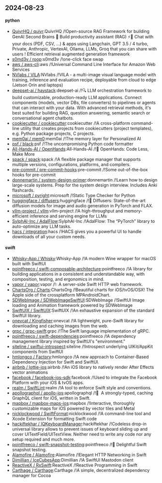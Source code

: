 ## 2024-08-23

#### python
* [QuivrHQ / quivr](https://github.com/QuivrHQ/quivr):QuivrHQ /!Open-source RAG Framework for building GenAI Second Brains 🧠 Build productivity assistant (RAG) ⚡️🤖 Chat with your docs (PDF, CSV, ...) & apps using Langchain, GPT 3.5 / 4 turbo, Private, Anthropic, VertexAI, Ollama, LLMs, Groq that you can share with users ! Efficient retrieval augmented generation framework
* [s0md3v / roop](https://github.com/s0md3v/roop):s0md3v /!one-click face swap
* [aws / aws-cli](https://github.com/aws/aws-cli):aws /!Universal Command Line Interface for Amazon Web Services
* [NVlabs / VILA](https://github.com/NVlabs/VILA):NVlabs /!VILA - a multi-image visual language model with training, inference and evaluation recipe, deployable from cloud to edge (Jetson Orin and laptops)
* [deepset-ai / haystack](https://github.com/deepset-ai/haystack):deepset-ai /!🔍 LLM orchestration framework to build customizable, production-ready LLM applications. Connect components (models, vector DBs, file converters) to pipelines or agents that can interact with your data. With advanced retrieval methods, it's best suited for building RAG, question answering, semantic search or conversational agent chatbots.
* [cookiecutter / cookiecutter](https://github.com/cookiecutter/cookiecutter):cookiecutter /!A cross-platform command-line utility that creates projects from cookiecutters (project templates), e.g. Python package projects, C projects.
* [mem0ai / mem0](https://github.com/mem0ai/mem0):mem0ai /!The memory layer for Personalized AI
* [psf / black](https://github.com/psf/black):psf /!The uncompromising Python code formatter
* [All-Hands-AI / OpenHands](https://github.com/All-Hands-AI/OpenHands):All-Hands-AI /!🙌 OpenHands: Code Less, Make More
* [spack / spack](https://github.com/spack/spack):spack /!A flexible package manager that supports multiple versions, configurations, platforms, and compilers.
* [pre-commit / pre-commit-hooks](https://github.com/pre-commit/pre-commit-hooks):pre-commit /!Some out-of-the-box hooks for pre-commit
* [donnemartin / system-design-primer](https://github.com/donnemartin/system-design-primer):donnemartin /!Learn how to design large-scale systems. Prep for the system design interview. Includes Anki flashcards.
* [microsoft / pyright](https://github.com/microsoft/pyright):microsoft /!Static Type Checker for Python
* [huggingface / diffusers](https://github.com/huggingface/diffusers):huggingface /!🤗 Diffusers: State-of-the-art diffusion models for image and audio generation in PyTorch and FLAX.
* [vllm-project / vllm](https://github.com/vllm-project/vllm):vllm-project /!A high-throughput and memory-efficient inference and serving engine for LLMs
* [SylphAI-Inc / AdalFlow](https://github.com/SylphAI-Inc/AdalFlow):SylphAI-Inc /!AdalFlow: The “PyTorch” library to auto-optimize any LLM tasks.
* [hacs / integration](https://github.com/hacs/integration):hacs /!HACS gives you a powerful UI to handle downloads of all your custom needs.

#### swift
* [Whisky-App / Whisky](https://github.com/Whisky-App/Whisky):Whisky-App /!A modern Wine wrapper for macOS built with SwiftUI
* [pointfreeco / swift-composable-architecture](https://github.com/pointfreeco/swift-composable-architecture):pointfreeco /!A library for building applications in a consistent and understandable way, with composition, testing, and ergonomics in mind.
* [vapor / vapor](https://github.com/vapor/vapor):vapor /!💧 A server-side Swift HTTP web framework.
* [ChartsOrg / Charts](https://github.com/ChartsOrg/Charts):ChartsOrg /!Beautiful charts for iOS/tvOS/OSX! The Apple side of the crossplatform MPAndroidChart.
* [SDWebImage / SDWebImageSwiftUI](https://github.com/SDWebImage/SDWebImageSwiftUI):SDWebImage /!SwiftUI Image loading and Animation framework powered by SDWebImage
* [SwiftUIX / SwiftUIX](https://github.com/SwiftUIX/SwiftUIX):SwiftUIX /!An exhaustive expansion of the standard SwiftUI library.
* [onevcat / Kingfisher](https://github.com/onevcat/Kingfisher):onevcat /!A lightweight, pure-Swift library for downloading and caching images from the web.
* [grpc / grpc-swift](https://github.com/grpc/grpc-swift):grpc /!The Swift language implementation of gRPC.
* [pointfreeco / swift-dependencies](https://github.com/pointfreeco/swift-dependencies):pointfreeco /!A dependency management library inspired by SwiftUI's "environment."
* [siteline / swiftui-introspect](https://github.com/siteline/swiftui-introspect):siteline /!Introspect underlying UIKit/AppKit components from SwiftUI
* [hmlongco / Factory](https://github.com/hmlongco/Factory):hmlongco /!A new approach to Container-Based Dependency Injection for Swift and SwiftUI.
* [airbnb / lottie-ios](https://github.com/airbnb/lottie-ios):airbnb /!An iOS library to natively render After Effects vector animations
* [facebook / facebook-ios-sdk](https://github.com/facebook/facebook-ios-sdk):facebook /!Used to integrate the Facebook Platform with your iOS & tvOS apps.
* [realm / SwiftLint](https://github.com/realm/SwiftLint):realm /!A tool to enforce Swift style and conventions.
* [apollographql / apollo-ios](https://github.com/apollographql/apollo-ios):apollographql /!📱  A strongly-typed, caching GraphQL client for iOS, written in Swift.
* [mapbox / mapbox-maps-ios](https://github.com/mapbox/mapbox-maps-ios):mapbox /!Interactive, thoroughly customizable maps for iOS powered by vector tiles and Metal
* [nicklockwood / SwiftFormat](https://github.com/nicklockwood/SwiftFormat):nicklockwood /!A command-line tool and Xcode Extension for formatting Swift code
* [hackiftekhar / IQKeyboardManager](https://github.com/hackiftekhar/IQKeyboardManager):hackiftekhar /!Codeless drop-in universal library allows to prevent issues of keyboard sliding up and cover UITextField/UITextView. Neither need to write any code nor any setup required and much more.
* [pointfreeco / swift-snapshot-testing](https://github.com/pointfreeco/swift-snapshot-testing):pointfreeco /!📸 Delightful Swift snapshot testing.
* [Alamofire / Alamofire](https://github.com/Alamofire/Alamofire):Alamofire /!Elegant HTTP Networking in Swift
* [Dimillian / IceCubesApp](https://github.com/Dimillian/IceCubesApp):Dimillian /!A SwiftUI Mastodon client
* [ReactiveX / RxSwift](https://github.com/ReactiveX/RxSwift):ReactiveX /!Reactive Programming in Swift
* [Carthage / Carthage](https://github.com/Carthage/Carthage):Carthage /!A simple, decentralized dependency manager for Cocoa
